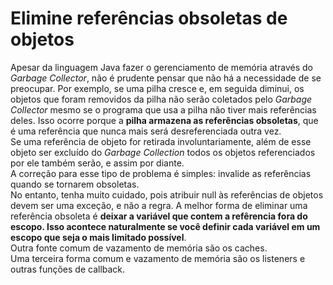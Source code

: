 # Elimine referências obsoletas de objetos
Apesar da linguagem Java fazer o gerenciamento de memória através do *Garbage Collector*, não é 
prudente pensar que não há a necessidade de se preocupar. Por exemplo, se uma pilha cresce e, em 
seguida diminui, os objetos que foram removidos da pilha não serão coletados pelo *Garbage Collector* 
mesmo se o programa que usa a pilha não tiver mais referências deles. Isso ocorre porque a **pilha 
armazena as referências obsoletas**, que é uma referência que nunca mais será desreferenciada outra vez.</br>
Se uma referência de objeto for retirada involuntariamente, além de esse objeto ser excluído do 
*Garbage Collection* todos os objetos referenciados por ele também serão, e assim por diante.</br>
A correção para esse tipo de problema é simples: invalide as referências quando se tornarem obsoletas.</br>
No entanto, tenha muito cuidado, pois atribuir null às referências de objetos devem ser uma exceção, e 
não a regra. A melhor forma de eliminar uma referência obsoleta é **deixar a variável que contem a 
refêrencia fora do escopo. Isso acontece naturalmente se você definir cada variável em um escopo 
que seja o mais limitado possível**.</br>
Outra fonte comum de vazamento de memória são os caches.</br>
Uma terceira forma comum e vazamento de memória são os listeners e outras funções de callback.
